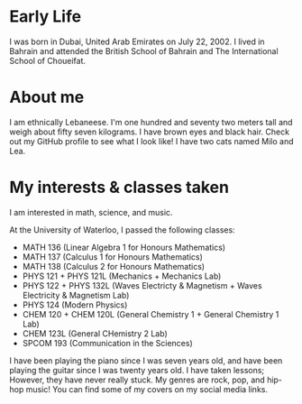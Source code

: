 # Early Life

I was born in Dubai, United Arab Emirates on July 22, 2002. I lived in Bahrain and attended the British School of Bahrain and The International School of Choueifat.

# About me

I am ethnically Lebaneese. I'm one hundred and seventy two meters tall and weigh about fifty seven kilograms. I have brown eyes and black hair. Check out my GitHub profile to see what I look like! I have two cats named Milo and Lea. 

# My interests & classes taken

I am interested in math, science, and music.

At the University of Waterloo, I passed the following classes:

- MATH 136 (Linear Algebra 1 for Honours Mathematics)
- MATH 137 (Calculus 1 for Honours Mathematics)
- MATH 138 (Calculus 2 for Honours Mathematics)
- PHYS 121 + PHYS 121L (Mechanics + Mechanics Lab)
- PHYS 122 + PHYS 132L (Waves Electricty & Magnetism + Waves Electricity & Magnetism Lab)
- PHYS 124 (Modern Physics)
- CHEM 120 + CHEM 120L (General Chemistry 1 + General Chemistry 1 Lab)
- CHEM 123L (General CHemistry 2 Lab)
- SPCOM 193 (Communication in the Sciences)

I have been playing the piano since I was seven years old, and have been playing the guitar since I was twenty years old. I have taken lessons; However, they have never really stuck. My genres are rock, pop, and hip-hop music! You can find some of my covers on my social media links. 